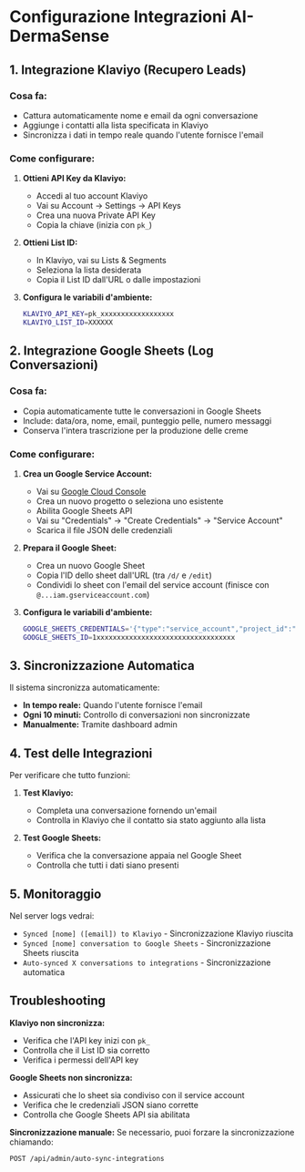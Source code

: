 # Configurazione Integrazioni AI-DermaSense

## 1. Integrazione Klaviyo (Recupero Leads)

### Cosa fa:
- Cattura automaticamente nome e email da ogni conversazione
- Aggiunge i contatti alla lista specificata in Klaviyo
- Sincronizza i dati in tempo reale quando l'utente fornisce l'email

### Come configurare:

1. **Ottieni API Key da Klaviyo:**
   - Accedi al tuo account Klaviyo
   - Vai su Account → Settings → API Keys
   - Crea una nuova Private API Key
   - Copia la chiave (inizia con `pk_`)

2. **Ottieni List ID:**
   - In Klaviyo, vai su Lists & Segments
   - Seleziona la lista desiderata
   - Copia il List ID dall'URL o dalle impostazioni

3. **Configura le variabili d'ambiente:**
   ```bash
   KLAVIYO_API_KEY=pk_xxxxxxxxxxxxxxxxxx
   KLAVIYO_LIST_ID=XXXXXX
   ```

## 2. Integrazione Google Sheets (Log Conversazioni)

### Cosa fa:
- Copia automaticamente tutte le conversazioni in Google Sheets
- Include: data/ora, nome, email, punteggio pelle, numero messaggi
- Conserva l'intera trascrizione per la produzione delle creme

### Come configurare:

1. **Crea un Google Service Account:**
   - Vai su [Google Cloud Console](https://console.cloud.google.com)
   - Crea un nuovo progetto o seleziona uno esistente
   - Abilita Google Sheets API
   - Vai su "Credentials" → "Create Credentials" → "Service Account"
   - Scarica il file JSON delle credenziali

2. **Prepara il Google Sheet:**
   - Crea un nuovo Google Sheet
   - Copia l'ID dello sheet dall'URL (tra `/d/` e `/edit`)
   - Condividi lo sheet con l'email del service account (finisce con `@...iam.gserviceaccount.com`)

3. **Configura le variabili d'ambiente:**
   ```bash
   GOOGLE_SHEETS_CREDENTIALS='{"type":"service_account","project_id":"...","private_key":"..."}'
   GOOGLE_SHEETS_ID=1xxxxxxxxxxxxxxxxxxxxxxxxxxxxxxxxxx
   ```

## 3. Sincronizzazione Automatica

Il sistema sincronizza automaticamente:
- **In tempo reale:** Quando l'utente fornisce l'email
- **Ogni 10 minuti:** Controllo di conversazioni non sincronizzate
- **Manualmente:** Tramite dashboard admin

## 4. Test delle Integrazioni

Per verificare che tutto funzioni:

1. **Test Klaviyo:**
   - Completa una conversazione fornendo un'email
   - Controlla in Klaviyo che il contatto sia stato aggiunto alla lista

2. **Test Google Sheets:**
   - Verifica che la conversazione appaia nel Google Sheet
   - Controlla che tutti i dati siano presenti

## 5. Monitoraggio

Nel server logs vedrai:
- `Synced [nome] ([email]) to Klaviyo` - Sincronizzazione Klaviyo riuscita
- `Synced [nome] conversation to Google Sheets` - Sincronizzazione Sheets riuscita
- `Auto-synced X conversations to integrations` - Sincronizzazione automatica

## Troubleshooting

**Klaviyo non sincronizza:**
- Verifica che l'API key inizi con `pk_`
- Controlla che il List ID sia corretto
- Verifica i permessi dell'API key

**Google Sheets non sincronizza:**
- Assicurati che lo sheet sia condiviso con il service account
- Verifica che le credenziali JSON siano corrette
- Controlla che Google Sheets API sia abilitata

**Sincronizzazione manuale:**
Se necessario, puoi forzare la sincronizzazione chiamando:
```
POST /api/admin/auto-sync-integrations
```